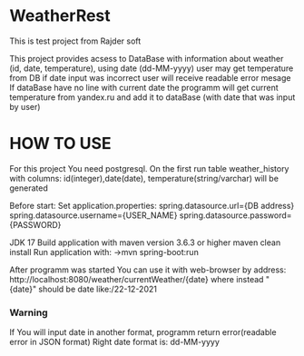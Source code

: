 # WeatherRest
This is test project from Rajder soft

This project provides acsess to DataBase with information about weather (id, date, temperature), 
using date (dd-MM-yyyy) user may get temperature from DB
if date input was incorrect user will receive readable error mesage
If dataBase have no line with current date the programm will get current temperature from yandex.ru and add it to dataBase (with date that was input by user)


# HOW TO USE

For this project You need postgresql. On the first run table weather_history with columns: id(integer),date(date), temperature(string/varchar) will be generated

Before start:
Set application.properties:
spring.datasource.url={DB address}
spring.datasource.username={USER_NAME}
spring.datasource.password={PASSWORD}

JDK 17
Build application with maven version 3.6.3 or higher maven clean install
Run application with:
    ->mvn spring-boot:run

After programm was started You can use it with web-browser by address:
              http://localhost:8080/weather/currentWeather/{date}
              where instead "{date}" should be date like:/22-12-2021

### Warning
If You will input date in another format, programm return error(readable error in JSON format)
Right date format is: dd-MM-yyyy
              
